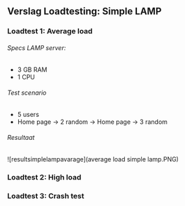 ## Verslag Loadtesting: Simple LAMP

### Loadtest 1: Average load

###### Specs LAMP server:

* 3 GB RAM
* 1 CPU

###### Test scenario
* 5 users
* Home page -> 2 random -> Home page -> 3 random

###### Resultaat

![resultsimplelampavarage](average load simple lamp.PNG)

### Loadtest 2: High load

### Loadtest 3: Crash test


